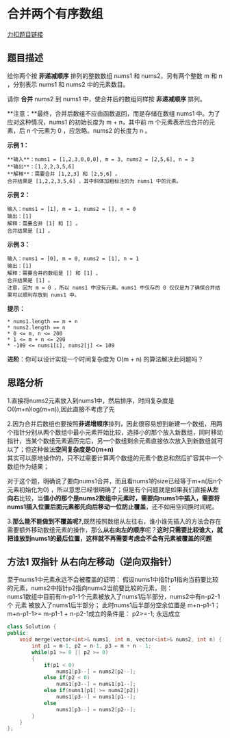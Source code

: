 # 合并两个有序数组   
[力扣题目链接](https://leetcode-cn.com/problems/merge-sorted-array/)    


## 题目描述  

给你两个按 **非递减顺序** 排列的整数数组 nums1 和 nums2，另有两个整数 m 和 n ，分别表示 nums1 和 nums2 中的元素数目。  

请你 **合并** nums2 到 nums1 中，使合并后的数组同样按 **非递减顺序** 排列。    

**注意：**最终，合并后数组不应由函数返回，而是存储在数组 nums1 中。为了应对这种情况，nums1 的初始长度为 m + n，其中前 m 个元素表示应合并的元素，后 n 个元素为 0 ，应忽略。nums2 的长度为 n 。    


**示例 1：**

    **输入**：nums1 = [1,2,3,0,0,0], m = 3, nums2 = [2,5,6], n = 3
    **输出**：[1,2,2,3,5,6]
    **解释**：需要合并 [1,2,3] 和 [2,5,6] 。
    合并结果是 [1,2,2,3,5,6] ，其中斜体加粗标注的为 nums1 中的元素。

**示例 2：**

    输入：nums1 = [1], m = 1, nums2 = [], n = 0
    输出：[1]
    解释：需要合并 [1] 和 [] 。 
    合并结果是 [1] 。

**示例 3：**

    输入：nums1 = [0], m = 0, nums2 = [1], n = 1
    输出：[1]
    解释：需要合并的数组是 [] 和 [1] 。
    合并结果是 [1] 。
    注意，因为 m = 0 ，所以 nums1 中没有元素。nums1 中仅存的 0 仅仅是为了确保合并结果可以顺利存放到 nums1 中。

**提示：**

    * nums1.length == m + n
    * nums2.length == n
    * 0 <= m, n <= 200
    * 1 <= m + n <= 200
    * -109 <= nums1[i], nums2[j] <= 109

**进阶**：你可以设计实现一个时间复杂度为 O(m + n) 的算法解决此问题吗？  


## 思路分析  

1.直接将nums2元素放入到nums1中，然后排序，时间复杂度是O((m+n)log(m+n)),因此直接不考虑了先  

2.因为合并后数组也要按照**非递增顺序**排列，因此很容易想到新建一个数组，用两个指针分别从两个数组中最小元素开始比较，选择小的那个放入新数组，同时移动指针，当某个数组元素遍历完后，另一个数组剩余元素直接依次放入到新数组就可以了；但这种做法**空间复杂度是O(m+n)**  
其实可以原地操作的，只不过需要计算两个数组的元素个数总和然后扩容其中一个数组作为结果；     

对于这个题，明确说了要向nums1合并，而且看nums1的size已经等于m+n(后n个元素初始化为0) ，所以意思已经很明确了；但是有个问题就是如果我们直接**从左向右**比较，当**值小的那个是nums2数组中元素时，需要向nums1中插入，需要将nums1插入位置后面元素都先向后移动一位防止覆盖**，还不如用空间换时间呢。 

3.**那么能不能做到不覆盖呢?**,既然按照数组从左往右，谁小谁先插入的方法会存在需要额外移动数组元素的操作，那么**从右向左的顺序**呢？**这时只需要比较谁大，就把谁放到nums1的最后位置，这样就不再需要考虑会不会有元素被覆盖的问题**  

## 方法1 双指针 从右向左移动（逆向双指针）

至于nums1中元素永远不会被覆盖的证明： 假设nums1中指针p1指向当前要比较的元素，nums2中指针p2指向nums2当前要比较的元素，则：  
nums1数组中目前有m-p1-1个元素被放入了nums1后半部分，nums2中有n-p2-1个 元素 被放入了nums1后半部分； 此时nums1后半部分空余位置是 m+n-p1-1；  
      m+n-p1-1>= m-p1-1 + n-p2-1成立的条件是： p2>=-1; 永远成立

```cpp
class Solution {
public:
    void merge(vector<int>& nums1, int m, vector<int>& nums2, int n) {
        int p1 = m-1, p2 = n-1, p3 = m + n - 1;
        while(p1 >= 0 || p2 >= 0)
        {    
            if(p1 < 0)  
                nums1[p3--] = nums2[p2--];          
            else if(p2 < 0)
                nums1[p3--] = nums1[p1--];
            else if(nums1[p1] >= nums2[p2])
                nums1[p3--] = nums1[p1--];
            else   
                nums1[p3--] = nums2[p2--];
        }
    }
};
```
